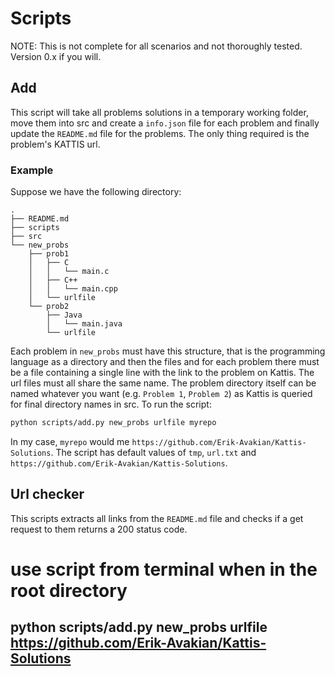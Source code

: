 # Scripts
NOTE: This is not complete for all scenarios and not thoroughly tested. Version 0.x if you will.

## Add
This script will take all problems solutions in a temporary working folder, move them into src and create a `info.json` file for each problem and finally update the `README.md` file for the problems. The only thing required is the problem's KATTIS url.

### Example
Suppose we have the following directory:
```
.
├── README.md
├── scripts
├── src
└── new_probs
    ├── prob1
    │   ├── C
    │   │   └── main.c
    │   ├── C++
    │   │   └── main.cpp
    │   └── urlfile
    └── prob2
        ├── Java
        │   └── main.java
        └── urlfile
```
Each problem in `new_probs` must have this structure, that is the programming language as a directory and then the files and for each problem there must be a file containing a single line with the link to the problem on Kattis. The url files must all share the same name. The problem directory itself can be named whatever you want (e.g. `Problem 1`, `Problem 2`) as Kattis is queried for final directory names in src. To run the script:
```Bash
python scripts/add.py new_probs urlfile myrepo
```
In my case, `myrepo` would me `https://github.com/Erik-Avakian/Kattis-Solutions`. The script has default values of `tmp`, `url.txt` and `https://github.com/Erik-Avakian/Kattis-Solutions`.

## Url checker
This scripts extracts all links from the `README.md` file and checks if a get request to them returns a 200 status code.


# use script from terminal when in the root directory
## python scripts/add.py new_probs urlfile https://github.com/Erik-Avakian/Kattis-Solutions